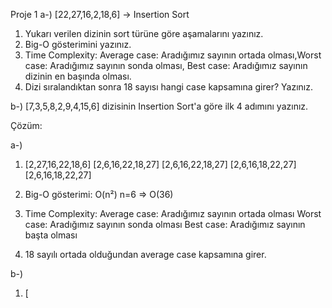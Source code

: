 Proje 1
a-) [22,27,16,2,18,6] -> Insertion Sort

1. Yukarı verilen dizinin sort türüne göre aşamalarını yazınız.
2. Big-O gösterimini yazınız.
3. Time Complexity: Average case: Aradığımız sayının ortada olması,Worst case: Aradığımız sayının sonda olması, Best case: Aradığımız sayının dizinin en başında olması.
4. Dizi sıralandıktan sonra 18 sayısı hangi case kapsamına girer? Yazınız.


b-) [7,3,5,8,2,9,4,15,6] dizisinin Insertion Sort'a göre ilk 4 adımını yazınız.

Çözüm:

a-)
1. [2,27,16,22,18,6]
   [2,6,16,22,18,27]
   [2,6,16,22,18,27]
   [2,6,16,18,22,27]
   [2,6,16,18,22,27]
    
2. Big-O gösterimi: O(n²)
n=6 => O(36)

3. Time Complexity: 
   Average case: Aradığımız sayının ortada olması
   Worst case: Aradığımız sayının sonda olması
   Best case: Aradığımız sayının başta olması
   
4. 18 sayılı ortada olduğundan average case kapsamına girer.

b-) 
1. [


